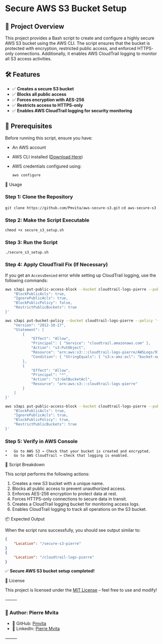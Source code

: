 # Secure AWS S3 Bucket Setup

## 🚀 Project Overview

This project provides a Bash script to create and configure a highly secure AWS S3 bucket using the AWS CLI. The script ensures that the bucket is protected with encryption, restricted public access, and enforced HTTPS-only connections. Additionally, it enables AWS CloudTrail logging to monitor all S3 access activities.

## 🛠️ Features

- ✅ **Creates a secure S3 bucket**
- ✅ **Blocks all public access**
- ✅ **Forces encryption with AES-256**
- ✅ **Restricts access to HTTPS-only**
- ✅ **Enables AWS CloudTrail logging for security monitoring**

## 📜 Prerequisites

Before running this script, ensure you have:

- An AWS account  
- AWS CLI installed ([Download Here](https://aws.amazon.com/cli/))  
- AWS credentials configured using:

  ```sh
  aws configure

🚀 Usage

### Step 1: Clone the Repository

`git clone https://github.com/Pmvita/aws-secure-s3.git`
`cd aws-secure-s3`

### Step 2: Make the Script Executable

`chmod +x secure_s3_setup.sh`

### Step 3: Run the Script

`./secure_s3_setup.sh`

### Step 4: Apply CloudTrail Fix (If Necessary)

If you get an `AccessDenied` error while setting up CloudTrail logging, use the following commands:

```sh
aws s3api put-public-access-block --bucket cloudtrail-logs-pierre --public-access-block-configuration '{
    "BlockPublicAcls": true,
    "IgnorePublicAcls": true,
    "BlockPublicPolicy": false,
    "RestrictPublicBuckets": true
}'

aws s3api put-bucket-policy --bucket cloudtrail-logs-pierre --policy '{
    "Version": "2012-10-17",
    "Statement": [
        {
            "Effect": "Allow",
            "Principal": { "Service": "cloudtrail.amazonaws.com" },
            "Action": "s3:PutObject",
            "Resource": "arn:aws:s3:::cloudtrail-logs-pierre/AWSLogs/970547358892/*",
            "Condition": { "StringEquals": { "s3:x-amz-acl": "bucket-owner-full-control" } }
        },
        {
            "Effect": "Allow",
            "Principal": "*",
            "Action": "s3:GetBucketAcl",
            "Resource": "arn:aws:s3:::cloudtrail-logs-pierre"
        }
    ]
}'

aws s3api put-public-access-block --bucket cloudtrail-logs-pierre --public-access-block-configuration '{
    "BlockPublicAcls": true,
    "IgnorePublicAcls": true,
    "BlockPublicPolicy": true,
    "RestrictPublicBuckets": true
}'
```

### Step 5: Verify in AWS Console
	•	Go to AWS S3 → Check that your bucket is created and encrypted.
	•	Go to AWS CloudTrail → Check that logging is enabled.

📂 Script Breakdown

This script performs the following actions:
 1. Creates a new S3 bucket with a unique name.
 2. Blocks all public access to prevent unauthorized access.
 3. Enforces AES-256 encryption to protect data at rest.
 4. Forces HTTPS-only connections to secure data in transit.
 5. Creates a CloudTrail logging bucket for monitoring access logs.
 6. Enables CloudTrail logging to track all operations on the S3 bucket.

📦 Expected Output

When the script runs successfully, you should see output similar to:

```json
{
    "Location": "/secure-s3-pierre"
}
{
    "Location": "/cloudtrail-logs-pierre"
}
```
✅ **Secure AWS S3 bucket setup completed!**

📜 License

This project is licensed under the [MIT License](https://opensource.org/licenses/MIT) – feel free to use and modify!

⸻

### 🔹 Author: Pierre Mvita
-  🔗 GitHub: [Pmvita](https://github.com/Pmvita)
-  🔗 LinkedIn: [Pierre Mvita](https://www.linkedin.com/in/pierre-mvita)

⸻
